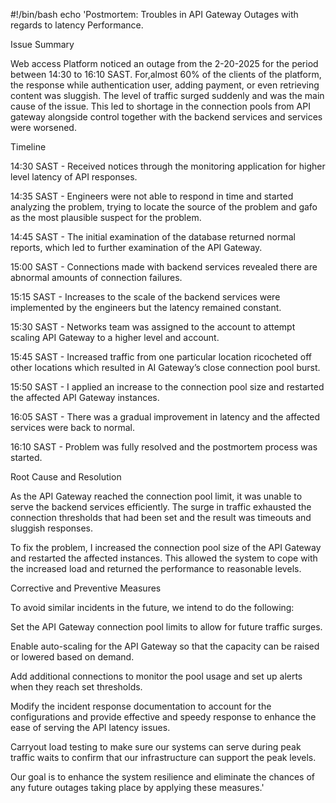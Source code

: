 #!/bin/bash
echo
'Postmortem: Troubles in API Gateway Outages with regards to latency Performance.

Issue Summary

Web access Platform noticed an outage from the 2-20-2025 for the period between 14:30 to 16:10 SAST. For,almost 60% of the clients of the platform, the response while authentication user, adding payment, or even retrieving content was sluggish. The level of traffic surged suddenly and was the main cause of the issue. This led to shortage in the connection pools from API gateway alongside control together with the backend services and services were worsened.

Timeline

14:30 SAST - Received notices through the monitoring application for higher level latency of API responses.

14:35 SAST - Engineers were not able to respond in time and started analyzing the problem, trying to locate the source of the problem and gafo as the most plausible suspect for the problem.

14:45 SAST - The initial examination of the database returned normal reports, which led to further examination of the API Gateway.

15:00 SAST - Connections made with backend services revealed there are abnormal amounts of connection failures.

15:15 SAST - Increases to the scale of the backend services were implemented by the engineers but the latency remained constant.

15:30 SAST - Networks team was assigned to the account to attempt scaling API Gateway to a higher level and account.

15:45 SAST - Increased traffic from one particular location ricocheted off other locations which resulted in AI Gateway’s close connection pool burst.

15:50 SAST - I applied an increase to the connection pool size and restarted the affected API Gateway instances.

16:05 SAST - There was a gradual improvement in latency and the affected services were back to normal.

16:10 SAST - Problem was fully resolved and the postmortem process was started.

Root Cause and Resolution

As the API Gateway reached the connection pool limit, it was unable to serve the backend services efficiently. The surge in traffic exhausted the connection thresholds that had been set and the result was timeouts and sluggish responses.

To fix the problem, I increased the connection pool size of the API Gateway and restarted the affected instances. This allowed the system to cope with the increased load and returned the performance to reasonable levels.

Corrective and Preventive Measures

To avoid similar incidents in the future, we intend to do the following:

Set the API Gateway connection pool limits to allow for future traffic surges.

Enable auto-scaling for the API Gateway so that the capacity can be raised or lowered based on demand.

Add additional connections to monitor the pool usage and set up alerts when they reach set thresholds.

Modify the incident response documentation to account for the configurations and provide effective and speedy response to enhance the ease of serving the API latency issues.

Carryout load testing to make sure our systems can serve during peak traffic waits to confirm that our infrastructure can support the peak levels.

Our goal is to enhance the system resilience and eliminate the chances of any future outages taking place by applying these measures.'
